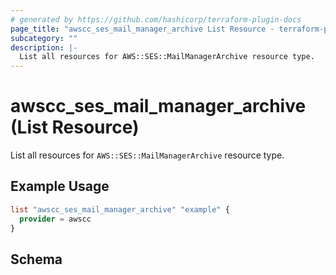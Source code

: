 ```yaml
---
# generated by https://github.com/hashicorp/terraform-plugin-docs
page_title: "awscc_ses_mail_manager_archive List Resource - terraform-provider-awscc"
subcategory: ""
description: |-
  List all resources for AWS::SES::MailManagerArchive resource type.
---
```


# awscc_ses_mail_manager_archive (List Resource)

List all resources for `AWS::SES::MailManagerArchive` resource type.

## Example Usage

```terraform
list "awscc_ses_mail_manager_archive" "example" {
  provider = awscc
}
```

<!-- schema generated by tfplugindocs -->
## Schema
